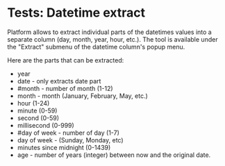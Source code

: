<!-- TITLE: Tests: Datetime Extract -->
<!-- SUBTITLE: -->

# Tests: Datetime extract

Platform allows to extract individual parts of the datetimes values into a separate column (day, month, year, hour,
etc.). The tool is available under the "Extract" submenu of the datetime column's popup menu.

Here are the parts that can be extracted:

* year
* date - only extracts date part
* \#month - number of month (1-12)
* month - month (January, February, May, etc.)
* hour (1-24)
* minute (0-59)
* second (0-59)
* millisecond (0-999)
* \#day of week - number of day (1-7)
* day of week - (Sunday, Monday, etc)
* minutes since midnight (0-1439)
* age - number of years (integer) between now and the original date. 
   